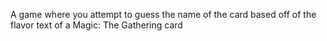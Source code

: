 A game where you attempt to guess the name of the card based off of the flavor text of a Magic: The Gathering card
